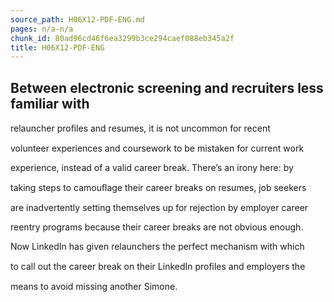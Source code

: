 ```yaml
---
source_path: H06X12-PDF-ENG.md
pages: n/a-n/a
chunk_id: 80ad96cd46f6ea3299b3ce294caef088eb345a2f
title: H06X12-PDF-ENG
---
```

## Between electronic screening and recruiters less familiar with

relauncher proﬁles and resumes, it is not uncommon for recent

volunteer experiences and coursework to be mistaken for current work

experience, instead of a valid career break. There’s an irony here: by

taking steps to camouﬂage their career breaks on resumes, job seekers

are inadvertently setting themselves up for rejection by employer career

reentry programs because their career breaks are not obvious enough.

Now LinkedIn has given relaunchers the perfect mechanism with which

to call out the career break on their LinkedIn proﬁles and employers the

means to avoid missing another Simone.
